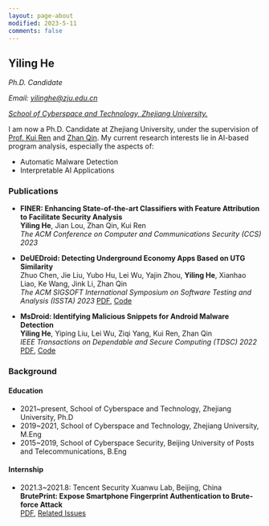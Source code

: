 ```yaml
---
layout: page-about
modified: 2023-5-11
comments: false
---
```



## Yiling He

*Ph.D. Candidate*

*Email: yilinghe@zju.edu.cn*

[*School of Cyberspace and Technology, Zhejiang University.*](https://icsr.zju.edu.cn/)

I am now a Ph.D. Candidate at Zhejiang University, under the supervision of [Prof. Kui Ren](https://scholar.google.com/citations?user=uuQA_rcAAAAJ) and [Zhan Qin](https://scholar.google.com/citations?user=5fa4lOQAAAAJ&hl=en). My current research interests lie in AI-based program analysis, especially the aspects of:

- Automatic Malware Detection
- Interpretable AI Applications

### Publications

- **FINER: Enhancing State-of-the-art Classifiers with Feature Attribution to Facilitate Security Analysis** <br/>
**Yiling He**, Jian Lou, Zhan Qin, Kui Ren <br/>
*The ACM Conference on Computer and Communications Security (CCS) 2023*

- **DeUEDroid: Detecting Underground Economy Apps Based on UTG Similarity** <br/>
Zhuo Chen, Jie Liu, Yubo Hu, Lei Wu, Yajin Zhou, **Yiling He**, Xianhao Liao, Ke Wang, Jink Li, Zhan Qin <br/>
*The ACM SIGSOFT International Symposium on Software Testing and Analysis (ISSTA) 2023*
[PDF](https://dl.acm.org/doi/pdf/10.1145/3597926.3598051), [Code](https://github.com/HypoopyH/DeUEDroid)

- **MsDroid: Identifying Malicious Snippets for Android Malware Detection** <br/>
**Yiling He**, Yiping Liu, Lei Wu, Ziqi Yang, Kui Ren, Zhan Qin <br/>
*IEEE Transactions on Dependable and Secure Computing (TDSC) 2022* <br/>
[PDF](https://ieeexplore.ieee.org/document/9762803), [Code](https://github.com/E0HYL/MsDroid)


### Background

#### Education

* 2021~present, School of Cyberspace and Technology, Zhejiang University, Ph.D
* 2019~2021, School of Cyberspace and Technology, Zhejiang University, M.Eng
* 2015~2019, School of Cyberspace Security, Beijing University of Posts and Telecommunications, B.Eng

#### Internship

* 2021.3~2021.8: Tencent Security Xuanwu Lab, Beijing, China <br/>
  **BrutePrint: Expose Smartphone Fingerprint Authentication to Brute-force Attack** <br/>
  [PDF](https://arxiv.org/pdf/2305.10791.pdf), [Related Issues](https://github.com/E0HYL/BrutePrint)
